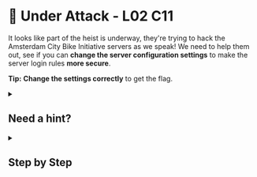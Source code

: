 # 💯 Under Attack - L02 C11

It looks like part of the heist is underway, they're trying to hack the Amsterdam City Bike Initiative servers as we speak! We need to help them out, see if you can **change the server configuration settings** to make the server login rules **more secure**.

**Tip:** **Change the settings correctly** to get the flag.

<details><summary>

## Need a hint?</summary>

```txt
💡 Hint: The password setting is a little weak isn't it? Try changing a setting to make it more secure.
```

</details>

<details><summary>

## Step by Step</summary>

![image of it displaying the issue](/assets/underattack1.png)

- Change "PasswordMinLength" to "16".

</details>
